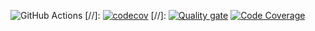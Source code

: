 ![GitHub Actions](https://github.com/kkazakevich/try_github_actions/workflows/Java%20CI/badge.svg)
[//]: [![codecov](https://codecov.io/gh/kkazakevich/try_github_actions/branch/master/graph/badge.svg?token=ZLjbZw01aS)](https://codecov.io/gh/kkazakevich/try_github_actions)
[//]: [![Quality gate](https://sonarcloud.io/api/project_badges/quality_gate?project=kkazakevich_try_github_actions)](https://sonarcloud.io/dashboard?id=kkazakevich_try_github_actions)
[![Code Coverage](https://sonarcloud.io/api/project_badges/measure?project=kkazakevich_try_github_actions&metric=coverage)](https://sonarcloud.io/dashboard?id=kkazakevich_try_github_actions)
